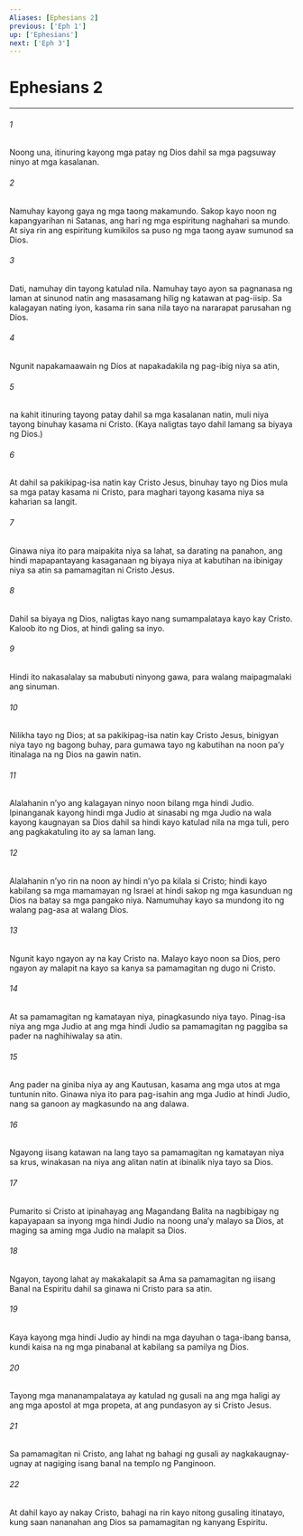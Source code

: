 ```yaml
---
Aliases: [Ephesians 2]
previous: ['Eph 1']
up: ['Ephesians']
next: ['Eph 3']
---
```

# Ephesians 2

***






















###### 1 










Noong una, itinuring kayong mga patay ng Dios dahil sa mga pagsuway ninyo at mga kasalanan. 





















###### 2 










Namuhay kayong gaya ng mga taong makamundo. Sakop kayo noon ng kapangyarihan ni Satanas, ang hari ng mga espiritung naghahari sa mundo. At siya rin ang espiritung kumikilos sa puso ng mga taong ayaw sumunod sa Dios. 





















###### 3 










Dati, namuhay din tayong katulad nila. Namuhay tayo ayon sa pagnanasa ng laman at sinunod natin ang masasamang hilig ng katawan at pag-iisip. Sa kalagayan nating iyon, kasama rin sana nila tayo na nararapat parusahan ng Dios. 





















###### 4 










Ngunit napakamaawain ng Dios at napakadakila ng pag-ibig niya sa atin, 





















###### 5 










na kahit itinuring tayong patay dahil sa mga kasalanan natin, muli niya tayong binuhay kasama ni Cristo. (Kaya naligtas tayo dahil lamang sa biyaya ng Dios.) 





















###### 6 










At dahil sa pakikipag-isa natin kay Cristo Jesus, binuhay tayo ng Dios mula sa mga patay kasama ni Cristo, para maghari tayong kasama niya sa kaharian sa langit. 





















###### 7 










Ginawa niya ito para maipakita niya sa lahat, sa darating na panahon, ang hindi mapapantayang kasaganaan ng biyaya niya at kabutihan na ibinigay niya sa atin sa pamamagitan ni Cristo Jesus. 





















###### 8 










Dahil sa biyaya ng Dios, naligtas kayo nang sumampalataya kayo kay Cristo. Kaloob ito ng Dios, at hindi galing sa inyo. 





















###### 9 










Hindi ito nakasalalay sa mabubuti ninyong gawa, para walang maipagmalaki ang sinuman. 





















###### 10 










Nilikha tayo ng Dios; at sa pakikipag-isa natin kay Cristo Jesus, binigyan niya tayo ng bagong buhay, para gumawa tayo ng kabutihan na noon paʼy itinalaga na ng Dios na gawin natin. 





















###### 11 










Alalahanin nʼyo ang kalagayan ninyo noon bilang mga hindi Judio. Ipinanganak kayong hindi mga Judio at sinasabi ng mga Judio na wala kayong kaugnayan sa Dios dahil sa hindi kayo katulad nila na mga tuli, pero ang pagkakatuling ito ay sa laman lang. 





















###### 12 










Alalahanin nʼyo rin na noon ay hindi nʼyo pa kilala si Cristo; hindi kayo kabilang sa mga mamamayan ng Israel at hindi sakop ng mga kasunduan ng Dios na batay sa mga pangako niya. Namumuhay kayo sa mundong ito ng walang pag-asa at walang Dios. 





















###### 13 










Ngunit kayo ngayon ay na kay Cristo na. Malayo kayo noon sa Dios, pero ngayon ay malapit na kayo sa kanya sa pamamagitan ng dugo ni Cristo. 





















###### 14 










At sa pamamagitan ng kamatayan niya, pinagkasundo niya tayo. Pinag-isa niya ang mga Judio at ang mga hindi Judio sa pamamagitan ng paggiba sa pader na naghihiwalay sa atin. 





















###### 15 










Ang pader na giniba niya ay ang Kautusan, kasama ang mga utos at mga tuntunin nito. Ginawa niya ito para pag-isahin ang mga Judio at hindi Judio, nang sa ganoon ay magkasundo na ang dalawa. 





















###### 16 










Ngayong iisang katawan na lang tayo sa pamamagitan ng kamatayan niya sa krus, winakasan na niya ang alitan natin at ibinalik niya tayo sa Dios. 





















###### 17 










Pumarito si Cristo at ipinahayag ang Magandang Balita na nagbibigay ng kapayapaan sa inyong mga hindi Judio na noong unaʼy malayo sa Dios, at maging sa aming mga Judio na malapit sa Dios. 





















###### 18 










Ngayon, tayong lahat ay makakalapit sa Ama sa pamamagitan ng iisang Banal na Espiritu dahil sa ginawa ni Cristo para sa atin. 





















###### 19 










Kaya kayong mga hindi Judio ay hindi na mga dayuhan o taga-ibang bansa, kundi kaisa na ng mga pinabanal at kabilang sa pamilya ng Dios. 





















###### 20 










Tayong mga mananampalataya ay katulad ng gusali na ang mga haligi ay ang mga apostol at mga propeta, at ang pundasyon ay si Cristo Jesus. 





















###### 21 










Sa pamamagitan ni Cristo, ang lahat ng bahagi ng gusali ay nagkakaugnay-ugnay at nagiging isang banal na templo ng Panginoon. 





















###### 22 










At dahil kayo ay nakay Cristo, bahagi na rin kayo nitong gusaling itinatayo, kung saan nananahan ang Dios sa pamamagitan ng kanyang Espiritu.
